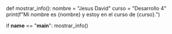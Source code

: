 def mostrar_info():
    nombre = "Jesus David"
    curso = "Desarrollo 4"
    print(f"Mi nombre es {nombre} y estoy en el curso de {curso}.")

if __name__ == "__main__":
    mostrar_info()
